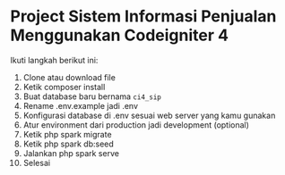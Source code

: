 # Project Sistem Informasi Penjualan Menggunakan Codeigniter 4

Ikuti langkah berikut ini:
1. Clone atau download file
2. Ketik composer install
3. Buat database baru bernama <code>ci4_sip</code>
4. Rename .env.example jadi .env
5. Konfigurasi database di .env sesuai web server yang kamu gunakan
6. Atur environment dari production jadi development (optional)
7. Ketik php spark migrate
8. Ketik php spark db:seed
9. Jalankan php spark serve
10. Selesai

